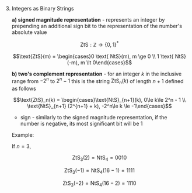 3. Integers as Binary Strings
	
	**a) signed magnitude representation** - represents an integer by prepending an additional sign bit to the representation of the number's absolute value
	
	$$\text{ZtS}: \mathbb{Z} \rightarrow \{0,1\}^*$$
	
	$$\text{ZtS}(m) = \begin{cases}0 \text{ NtS}(m), m \ge 0 \\ 1 \text{ NtS}(-m), m \lt 0\end{cases}$$
	
	**b) two's complement representation** - for an integer $k$ in the inclusive range from $-2^n$ to $2^n -1$ this is the string $\text{ZtS}_n(k)$ of length $n+1$ defined as follows
	
	$$\text{ZtS}_n(k) = \begin{cases}\text{NtS}_{n+1}(k), 0\le k\le 2^n - 1 \\ \text{NtS}_{n+1} (2^{n+1} + k), -2^n\le k \le -1\end{cases}$$
	
	- sign - similarly to the signed magnitude representation, if the number is negative, its most significant bit will be 1
	
	Example:
	
	If $n=3$, 
	
	$$\text{ZtS}_3(2) = \text{NtS}_4 = 0010$$
	
	$$\text{ZtS}_3(-1) = \text{NtS}_4(16-1) = 1111$$
	
	$$\text{ZtS}_3(-2) = \text{NtS}_4(16-2) = 1110$$
